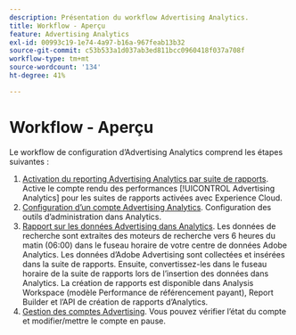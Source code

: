 ```yaml
---
description: Présentation du workflow Advertising Analytics.
title: Workflow - Aperçu
feature: Advertising Analytics
exl-id: 00993c19-1e74-4a97-b16a-967feab13b32
source-git-commit: c53b533a1d037ab3ed811bcc0960418f037a708f
workflow-type: tm+mt
source-wordcount: '134'
ht-degree: 41%

---
```


# Workflow - Aperçu

Le workflow de configuration d’Advertising Analytics comprend les étapes suivantes :

<!--
>[!VIDEO](https://video.tv.adobe.com/v/39123/?quality=12&captions=fre_fr)
-->

1. [Activation du reporting Advertising Analytics par suite de rapports](/help/integrate/c-advertising-analytics/c-adanalytics-workflow/aa-provision-rs.md). Active le compte rendu des performances [!UICONTROL Advertising Analytics] pour les suites de rapports activées avec Experience Cloud.
2. [Configuration d’un compte Advertising Analytics](/help/integrate/c-advertising-analytics/c-adanalytics-workflow/aa-create-ad-account.md). Configuration des outils d’administration dans Analytics.
3. [Rapport sur les données Advertising dans Analytics](/help/integrate/c-advertising-analytics/c-adanalytics-workflow/aa-report-ad-data-an.md). Les données de recherche sont extraites des moteurs de recherche vers 6 heures du matin (06:00) dans le fuseau horaire de votre centre de données Adobe Analytics. Les données d’Adobe Advertising sont collectées et insérées dans la suite de rapports. Ensuite, convertissez-les dans le fuseau horaire de la suite de rapports lors de l’insertion des données dans Analytics. La création de rapports est disponible dans Analysis Workspace (modèle Performance de référencement payant), Report Builder et l’API de création de rapports d’Analytics.
4. [Gestion des comptes Advertising](/help/integrate/c-advertising-analytics/c-adanalytics-workflow/aa-manage-ad-accounts.md). Vous pouvez vérifier l’état du compte et modifier/mettre le compte en pause.
